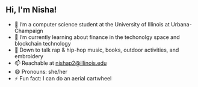 <h2> Hi, I'm Nisha! </h2>

- 🔭 I’m a computer science student at the University of Illinois at Urbana-Champaign
- 🌱 I’m currently learning about finance in the techonolgy space and blockchain technology
- 💬 Down to talk rap & hip-hop music, books, outdoor activities, and embroidery
- 📫 Reachable at nishap2@illinois.edu
- 😄 Pronouns: she/her
- ⚡ Fun fact: I can do an aerial cartwheel
